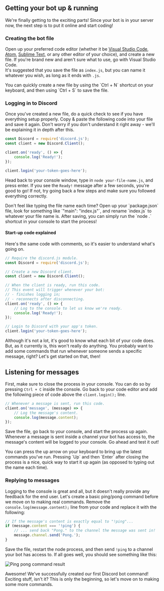 ## Getting your bot up & running

We're finally getting to the exciting parts! Since your bot is in your server now, the next step is to put it online and start coding!

### Creating the bot file

Open up your preferred code editor (whether it be [Visual Studio Code](https://code.visualstudio.com/), [Atom](http://atom.io/), [Sublime Text](https://www.sublimetext.com/), or any other editor of your choice), and create a new file. If you're brand new and aren't sure what to use, go with Visual Studio Code.<br />It's suggested that you save the file as `index.js`, but you can name it whatever you wish, as long as it ends with `.js`.

<p class="tip">You can quickly create a new file by using the `Ctrl + N` shortcut on your keyboard, and then using `Ctrl + S` to save the file.</p>

### Logging in to Discord

Once you've created a new file, do a quick check to see if you have everything setup properly. Copy & paste the following code into your file and save it again. Don't worry if you don't understand it right away - we'll be explaining it in depth after this.

```js
const Discord = require('discord.js');
const client = new Discord.Client();

client.on('ready', () => {
	console.log('Ready!');
});

client.login('your-token-goes-here');
```

Head back to your console window, type in `node your-file-name.js`, and press enter. If you see the `Ready!` message after a few seconds, you're good to go! If not, try going back a few steps and make sure you followed everything correctly.

<p class="tip">Don't feel like typing the file name each time? Open up your `package.json` file, look for something like `"main": "index.js"`, and rename `index.js` to whatever your file name is. After saving, you can simply run the `node .` shortcut in your console to start the process!</p>


#### Start-up code explained

Here's the same code with comments, so it's easier to understand what's going on.
```js
// Require the discord.js module.
const Discord = require('discord.js');

// Create a new Discord client.
const client = new Discord.Client();

// When the client is ready, run this code.
// This event will trigger whenever your bot:
// - finishes logging in;
// - reconnects after disconnecting.
client.on('ready', () => {
	// Log to the console to let us know we're ready.
	console.log('Ready!');
});

// Login to Discord with your app's token.
client.login('your-token-goes-here');
```

Although it's not a lot, it's good to know what each bit of your code does. But, as it currently is, this won't really do anything. You probably want to add some commands that run whenever someone sends a specific message, right? Let's get started on that, then!

## Listening for messages

First, make sure to close the process in your console. You can do so by pressing `Ctrl + C` inside the console. Go back to your code editor and add the following piece of code above the `client.login();` line.

```js
// Whenever a message is sent, run this code.
client.on('message', (message) => {
	// Log the message's content.
	console.log(message.content);
});
```

Save the file, go back to your console, and start the process up again. Whenever a message is sent inside a channel your bot has access to, the message's content will be logged to your console. Go ahead and test it out!

<p class="tip">You can press the up arrow on your keyboard to bring up the latest commands you've run. Pressing `Up` and then `Enter` after closing the process is a nice, quick way to start it up again (as opposed to typing out the name each time).</p>

### Replying to messages

Logging to the console is great and all, but it doesn't really provide any feedback for the end user. Let's create a basic ping/pong command before we move on to making real commands. Remove the `console.log(message.content);` line from your code and replace it with the following:

```js
// If the message's content is exactly equal to "!ping"...
if (message.content === '!ping') {
	// ... send back "Pong." to the channel the message was sent in!
	message.channel.send('Pong.');
}
```

Save the file, restart the node process, and then send `!ping` to a channel your bot has access to. If all goes well, you should see something like this:

![Ping pong command result](http://i.imgur.com/byiSflM.png)

Awesome! We've successfully created our first Discord bot command! Exciting stuff, isn't it? This is only the beginning, so let's move on to making some more commands.
